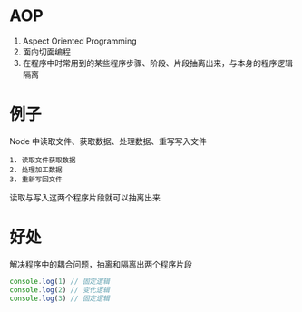 # AOP

1. Aspect Oriented Programming
2. 面向切面编程
3. 在程序中时常用到的某些程序步骤、阶段、片段抽离出来，与本身的程序逻辑隔离

# 例子

Node 中读取文件、获取数据、处理数据、重写写入文件

    1. 读取文件获取数据
    2. 处理加工数据
    3. 重新写回文件

读取与写入这两个程序片段就可以抽离出来

# 好处

解决程序中的耦合问题，抽离和隔离出两个程序片段

```javascript
console.log(1) // 固定逻辑
console.log(2) // 变化逻辑
console.log(3) // 固定逻辑
```
